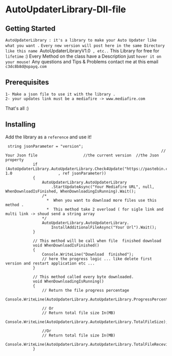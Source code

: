 # AutoUpdaterLibrary-Dll-file

## Getting Started
```AutoUpdaterLibrary : it's a library to make your Auto Updater like what you want .```
```Every new version will post here in the same Directory like this name ```AutoUpdaterLibraryV1.0``` , etc..```
This Library for free for ```lifetime``` :)
Every Method on the class have a Description just ```hover it on your mouse!```
Any questions and Tips & Problems contact me at this email ```c3dc8b8d@opayq.com  ``` 
## Prerequisites
```
1- Make a json file to use it with the library .
2- your updates link must be a mediafire -> www.mediafire.com
```
That's all :)
## Installing
Add the library as a ```reference``` and use it!


```
 string jsonParameter = "version";      
                                                                    // Your Json file                    //the current version  //the Json property
            if (AutoUpdaterLibrary.AutoUpdaterLibrary.Check4Update("https://pastebin.com/raw/ZvF73qhu",  1.0                    , ref jsonParameter))
            {
                AutoUpdaterLibrary.AutoUpdaterLibrary
                    .StartUpdateAsync("Your Mediafire URL", null, WhenDownloadIsFinished, WhenDownloadingIsRunning).Wait();
                /* 
                  *  When you want to download more files use this method .
                  *  This method take 2 overload ( for sigle link and multi link -> shoud send a string array
                */
                AutoUpdaterLibrary.AutoUpdaterLibrary.
                    InstallAdditionalFileAsync("Your Url").Wait();
            }

            // This method will be call when file  finished download
            void WhenDownloadIsFinished()
            {
                Console.WriteLine("Download  finished");
                // here the progress logic ... like delete first version and restart application etc ...
            }

            // This method called every byte downloaded.
            void WhenDownloadingIsRunning()
            {
                // Return the file progress percentage 
                Console.WriteLine(AutoUpdaterLibrary.AutoUpdaterLibrary.ProgressPercentage);

                // Or
                // Return total file size In(MB)
                Console.WriteLine(AutoUpdaterLibrary.AutoUpdaterLibrary.TotalFileSize);

                //Or
                // Return total file size In(MB)
                Console.WriteLine(AutoUpdaterLibrary.AutoUpdaterLibrary.TotalFileRecevied);
            }
```
